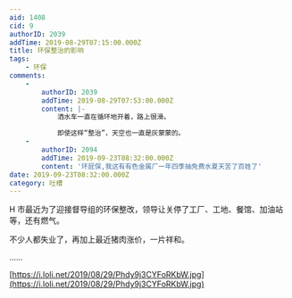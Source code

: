 ```yaml
---
aid: 1408
cid: 9
authorID: 2039
addTime: 2019-08-29T07:15:00.000Z
title: 环保整治的影响
tags:
    - 环保
comments:
    -
        authorID: 2039
        addTime: 2019-08-29T07:53:00.000Z
        content: |-
            洒水车一直在循环地开着，路上很滑。

            即使这样“整治”，天空也一直是灰蒙蒙的。
    -
        authorID: 2094
        addTime: 2019-09-23T08:32:00.000Z
        content: '环屁保,我这有有色金属厂一年四季抽免费水夏天苦了百姓了'
date: 2019-09-23T08:32:00.000Z
category: 吐槽
---
```


H 市最近为了迎接督导组的环保整改，领导让关停了工厂、工地、餐馆、加油站等，还有燃气。

不少人都失业了，再加上最近猪肉涨价，一片祥和。

……

[https://i.loli.net/2019/08/29/Phdy9j3CYFoRKbW.jpg](https://i.loli.net/2019/08/29/Phdy9j3CYFoRKbW.jpg)

